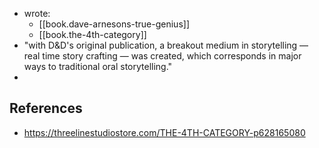 
- wrote:
  - [[book.dave-arnesons-true-genius]]
  - [[book.the-4th-category]]
- "with D&D's original publication, a breakout medium in storytelling — real time story crafting — was created, which corresponds in major ways to traditional oral storytelling."
- 

## References

- https://threelinestudiostore.com/THE-4TH-CATEGORY-p628165080